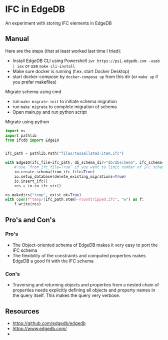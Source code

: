 # IFC in EdgeDB

An experiment with storing IFC elements in EdgeDB

## Manual

Here are the steps (that at least worked last time I tried):

* Install EdgeDB CLI using Powershell `iwr https://ps1.edgedb.com -useb | iex` or use `make cli-install`
* Make sure docker is running (f.ex. start Docker Desktop)
* start docker-compose by `docker-compose up` from this dir (or `make up` if you prefer makefiles)

Migrate schema using cmd 
* run `make migrate-init` to initiate schema migration
* run `make migrate` to complete migration of schema
* Open main.py and run python script

Migrate using python


````python
import os
import pathlib
from ifcdb import EdgeIO


ifc_path = pathlib.Path("files/tessellated-item.ifc")

with EdgeIO(ifc_file=ifc_path, db_schema_dir="db/dbschema", ifc_schema="IFC4x1", database="testdb") as io:
    # Use `from_ifc_file=True` if you want to limit number of IFC schema elements to what's contained in your IFC file    
    io.create_schema(from_ifc_file=True)
    io.setup_database(delete_existing_migrations=True)
    io.insert_ifc()
    res = io.to_ifc_str()

os.makedirs("temp", exist_ok=True)
with open(f"temp/{ifc_path.stem}-roundtripped.ifc", "w") as f:
    f.write(res)
````

## Pro's and Con's

### Pro's

* The Object-oriented schema of EdgeDB makes it very easy to port the IFC schema
* The flexibility of the constraints and computed properties makes EdgeDB a good fit with the IFC schema

### Con's

* Traversing and returning objects and properties from a nested chain of properties needs explicitly defining all 
objects and property names in the query itself. This makes the query very verbose.

## Resources

* https://github.com/edgedb/edgedb
* https://www.edgedb.com/
* 